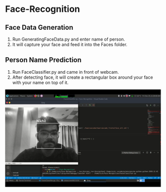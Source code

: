 # Face-Recognition

## Face Data Generation

1) Run GeneratingFaceData.py and enter name of person.
2) It will capture your face and feed it into the Faces folder.

## Person Name Prediction

1) Run FaceClassifier.py and came in front of webcam.
2) After detecting face, it will create a rectangular box around your face with your name on top of it.

![facePredict](https://raw.githubusercontent.com/n1ck47/Face-Recognition/main/Screenshot%202020-12-25%20at%2011.50.33%20AM.png)

